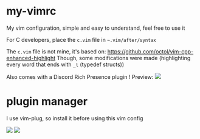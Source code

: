 # my-vimrc
My vim configuration, simple and easy to understand, feel free to use it

For C developers, place the `c.vim` file in `~.vim/after/syntax`

The `c.vim` file is not mine, it's based on: https://github.com/octol/vim-cpp-enhanced-highlight
Though, some modifications were made (highlighting every word that ends with `_t` (typedef structs))

Also comes with a Discord Rich Presence plugin !
Preview:
<img src="https://media.discordapp.net/attachments/1068507358013173810/1195684363061428244/discord.png?ex=65b4e2d6&is=65a26dd6&hm=3b3c79e15807845de0ede7fd17a7c2cc9ae672fa623a4b4d0f67826b10076b77&=&format=webp&quality=lossless&width=301&height=439">

# plugin manager
I use vim-plug, so install it before using this vim config

<img src="https://media.discordapp.net/attachments/1068507358013173810/1195476801003200663/Fri_Jan_12_101614_PM_01_2024.png?ex=65b42188&is=65a1ac88&hm=5f2f1c66e9a97f408479684c2762f9ced3f51054c579213b3f2a6d691bd4229e&=&format=webp&quality=lossless&width=830&height=439">

<img src="https://cdn.discordapp.com/attachments/1068507358013173810/1195476828685615235/Fri20Jan20122010174420PM2001202024.png?ex=65b4218e&is=65a1ac8e&hm=8b6d5cf48c489b2505748c122c4ec69c27cb76a1a4acb318e095b2eec85f83fd&">
